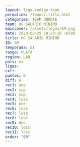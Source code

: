 ```yaml
---
layout: liga-indigo-team
permalink: /teams/:title.html
categories: TEAM GNORTE
team: HG SALARIO MINIMO
maincover: /assets/logos/SM.png
date: 2020-08-29 10:29:20 +0700
title: HG SALARIO MINIMO
ID: SM
temporada: SI
rango: PLATA
region: LAN
pais: mx
ligas: 
cxf: 
puntos: 6
diff: 6
rec1: one
rec2: sup
rec3: sup
rec4: loss
rec5: one
rec6: loss
rec7: loss
rec8: loss
rec9: des
rec10: loss
rec11: loss
order: "09"
---
```

